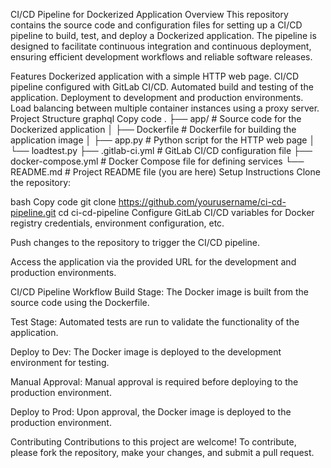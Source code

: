 CI/CD Pipeline for Dockerized Application
Overview
This repository contains the source code and configuration files for setting up a CI/CD pipeline to build, test, and deploy a Dockerized application. The pipeline is designed to facilitate continuous integration and continuous deployment, ensuring efficient development workflows and reliable software releases.

Features
Dockerized application with a simple HTTP web page.
CI/CD pipeline configured with GitLab CI/CD.
Automated build and testing of the application.
Deployment to development and production environments.
Load balancing between multiple container instances using a proxy server.
Project Structure
graphql
Copy code
.
├── app/                    # Source code for the Dockerized application
│   ├── Dockerfile          # Dockerfile for building the application image
│   ├── app.py              # Python script for the HTTP web page
│   └── loadtest.py
├── .gitlab-ci.yml          # GitLab CI/CD configuration file
├── docker-compose.yml      # Docker Compose file for defining services
└── README.md               # Project README file (you are here)
Setup Instructions
Clone the repository:

bash
Copy code
git clone https://github.com/yourusername/ci-cd-pipeline.git
cd ci-cd-pipeline
Configure GitLab CI/CD variables for Docker registry credentials, environment configuration, etc.

Push changes to the repository to trigger the CI/CD pipeline.

Access the application via the provided URL for the development and production environments.

CI/CD Pipeline Workflow
Build Stage: The Docker image is built from the source code using the Dockerfile.

Test Stage: Automated tests are run to validate the functionality of the application.

Deploy to Dev: The Docker image is deployed to the development environment for testing.

Manual Approval: Manual approval is required before deploying to the production environment.

Deploy to Prod: Upon approval, the Docker image is deployed to the production environment.

Contributing
Contributions to this project are welcome! To contribute, please fork the repository, make your changes, and submit a pull request.

